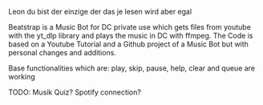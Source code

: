 Leon du bist der einzige der das je lesen wird aber egal

Beatstrap is a Music Bot for DC private use which gets files from youtube with the yt_dlp library and plays the music in DC with ffmpeg. 
The Code is based on a Youtube Tutorial and a Github project of a Music Bot but with personal changes and additions. 

Base functionalities which are: play, skip, pause, help, clear and queue are working

TODO:
Musik Quiz? 
Spotify connection?


